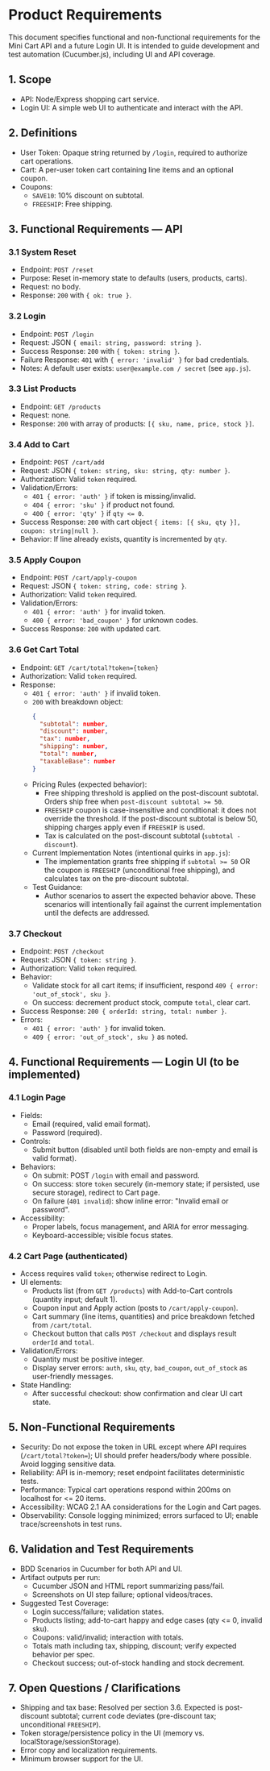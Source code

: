 # Product Requirements

This document specifies functional and non-functional requirements for the Mini Cart API and a future Login UI. It is intended to guide development and test automation (Cucumber.js), including UI and API coverage.

## 1. Scope
- API: Node/Express shopping cart service.
- Login UI: A simple web UI to authenticate and interact with the API.

## 2. Definitions
- User Token: Opaque string returned by `/login`, required to authorize cart operations.
- Cart: A per-user token cart containing line items and an optional coupon.
- Coupons:
  - `SAVE10`: 10% discount on subtotal.
  - `FREESHIP`: Free shipping.

## 3. Functional Requirements — API

### 3.1 System Reset
- Endpoint: `POST /reset`
- Purpose: Reset in-memory state to defaults (users, products, carts).
- Request: no body.
- Response: `200` with `{ ok: true }`.

### 3.2 Login
- Endpoint: `POST /login`
- Request: JSON `{ email: string, password: string }`.
- Success Response: `200` with `{ token: string }`.
- Failure Response: `401` with `{ error: 'invalid' }` for bad credentials.
- Notes: A default user exists: `user@example.com / secret` (see `app.js`).

### 3.3 List Products
- Endpoint: `GET /products`
- Request: none.
- Response: `200` with array of products: `[{ sku, name, price, stock }]`.

### 3.4 Add to Cart
- Endpoint: `POST /cart/add`
- Request: JSON `{ token: string, sku: string, qty: number }`.
- Authorization: Valid `token` required.
- Validation/Errors:
  - `401 { error: 'auth' }` if token is missing/invalid.
  - `404 { error: 'sku' }` if product not found.
  - `400 { error: 'qty' }` if `qty <= 0`.
- Success Response: `200` with cart object `{ items: [{ sku, qty }], coupon: string|null }`.
- Behavior: If line already exists, quantity is incremented by `qty`.

### 3.5 Apply Coupon
- Endpoint: `POST /cart/apply-coupon`
- Request: JSON `{ token: string, code: string }`.
- Authorization: Valid `token` required.
- Validation/Errors:
  - `401 { error: 'auth' }` for invalid token.
  - `400 { error: 'bad_coupon' }` for unknown codes.
- Success Response: `200` with updated cart.

### 3.6 Get Cart Total
- Endpoint: `GET /cart/total?token={token}`
- Authorization: Valid `token` required.
- Response:
  - `401 { error: 'auth' }` if invalid token.
  - `200` with breakdown object:
    ```json
    {
      "subtotal": number,
      "discount": number,
      "tax": number,
      "shipping": number,
      "total": number,
      "taxableBase": number
    }
    ```
  - Pricing Rules (expected behavior):
    - Free shipping threshold is applied on the post-discount subtotal. Orders ship free when `post-discount subtotal >= 50`.
    - `FREESHIP` coupon is case-insensitive and conditional: it does not override the threshold. If the post-discount subtotal is below 50, shipping charges apply even if `FREESHIP` is used.
    - Tax is calculated on the post-discount subtotal (`subtotal - discount`).
  - Current Implementation Notes (intentional quirks in `app.js`):
    - The implementation grants free shipping if `subtotal >= 50` OR the coupon is `FREESHIP` (unconditional free shipping), and calculates tax on the pre-discount subtotal.
  - Test Guidance:
    - Author scenarios to assert the expected behavior above. These scenarios will intentionally fail against the current implementation until the defects are addressed.

### 3.7 Checkout
- Endpoint: `POST /checkout`
- Request: JSON `{ token: string }`.
- Authorization: Valid `token` required.
- Behavior:
  - Validate stock for all cart items; if insufficient, respond `409 { error: 'out_of_stock', sku }`.
  - On success: decrement product stock, compute `total`, clear cart.
- Success Response: `200 { orderId: string, total: number }`.
- Errors:
  - `401 { error: 'auth' }` for invalid token.
  - `409 { error: 'out_of_stock', sku }` as noted.

## 4. Functional Requirements — Login UI (to be implemented)

### 4.1 Login Page
- Fields:
  - Email (required, valid email format).
  - Password (required).
- Controls:
  - Submit button (disabled until both fields are non-empty and email is valid format).
- Behaviors:
  - On submit: POST `/login` with email and password.
  - On success: store `token` securely (in-memory state; if persisted, use secure storage), redirect to Cart page.
  - On failure (`401 invalid`): show inline error: "Invalid email or password".
- Accessibility:
  - Proper labels, focus management, and ARIA for error messaging.
  - Keyboard-accessible; visible focus states.

### 4.2 Cart Page (authenticated)
- Access requires valid `token`; otherwise redirect to Login.
- UI elements:
  - Products list (from `GET /products`) with Add-to-Cart controls (quantity input; default 1).
  - Coupon input and Apply action (posts to `/cart/apply-coupon`).
  - Cart summary (line items, quantities) and price breakdown fetched from `/cart/total`.
  - Checkout button that calls `POST /checkout` and displays result `orderId` and `total`.
- Validation/Errors:
  - Quantity must be positive integer.
  - Display server errors: `auth`, `sku`, `qty`, `bad_coupon`, `out_of_stock` as user-friendly messages.
- State Handling:
  - After successful checkout: show confirmation and clear UI cart state.

## 5. Non-Functional Requirements
- Security: Do not expose the token in URL except where API requires (`/cart/total?token=`); UI should prefer headers/body where possible. Avoid logging sensitive data.
- Reliability: API is in-memory; reset endpoint facilitates deterministic tests.
- Performance: Typical cart operations respond within 200ms on localhost for <= 20 items.
- Accessibility: WCAG 2.1 AA considerations for the Login and Cart pages.
- Observability: Console logging minimized; errors surfaced to UI; enable trace/screenshots in test runs.

## 6. Validation and Test Requirements
- BDD Scenarios in Cucumber for both API and UI.
- Artifact outputs per run:
  - Cucumber JSON and HTML report summarizing pass/fail.
  - Screenshots on UI step failure; optional videos/traces.
- Suggested Test Coverage:
  - Login success/failure; validation states.
  - Products listing; add-to-cart happy and edge cases (qty <= 0, invalid sku).
  - Coupons: valid/invalid; interaction with totals.
  - Totals math including tax, shipping, discount; verify expected behavior per spec.
  - Checkout success; out-of-stock handling and stock decrement.

## 7. Open Questions / Clarifications
- Shipping and tax base: Resolved per section 3.6. Expected is post-discount subtotal; current code deviates (pre-discount tax; unconditional `FREESHIP`).
- Token storage/persistence policy in the UI (memory vs. localStorage/sessionStorage).
- Error copy and localization requirements.
- Minimum browser support for the UI.
